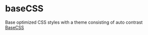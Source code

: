 # baseCSS
Base optimized CSS styles with a theme consisting of auto contrast
<a href="https://basecss.netlify.app/">BaseCSS</a>
